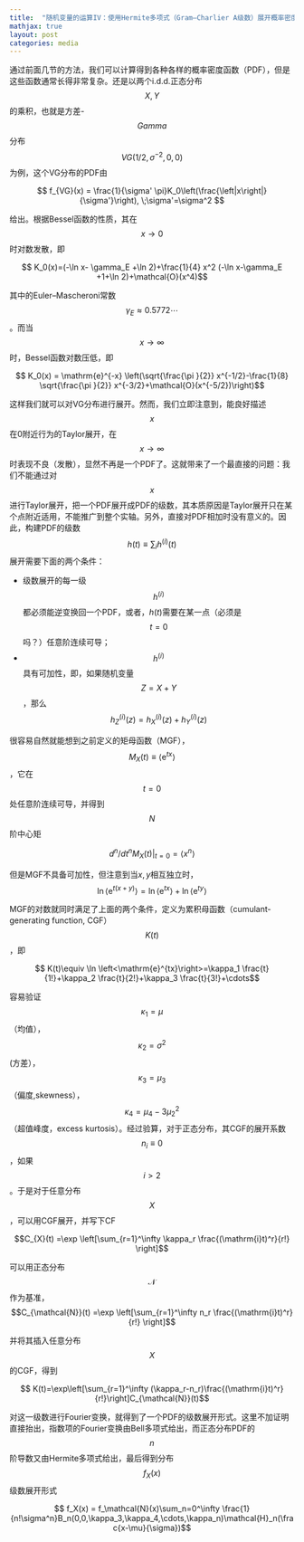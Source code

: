 ```yaml
---
title:  "随机变量的运算IV：使用Hermite多项式（Gram–Charlier A级数）展开概率密度分布"
mathjax: true
layout: post
categories: media
---
```


通过前面几节的方法，我们可以计算得到各种各样的概率密度函数（PDF），但是这些函数通常长得非常复杂。还是以两个i.d.d.正态分布$$X, Y$$的乘积，也就是方差-$$Gamma$$分布$$VG(1/2,\sigma^{-2},0,0)$$为例，这个VG分布的PDF由

$$ f_{VG}(x) = \frac{1}{\sigma' \pi}K_0\left(\frac{\left|x\right|}{\sigma'}\right), \;\sigma'=\sigma^2 $$

给出。根据Bessel函数的性质，其在$$x\to0$$时对数发散，即


$$ K_0(x)=(-\ln x- \gamma_E +\ln 2)+\frac{1}{4} x^2 (-\ln x-\gamma_E +1+\ln 2)+\mathcal{O}(x^4)$$

其中的Euler–Mascheroni常数$$ \gamma_E\approx 0.5772\cdots$$。而当$$x\to \infty$$时，Bessel函数对数压低，即

$$ K_0(x) = \mathrm{e}^{-x} \left(\sqrt{\frac{\pi }{2}} x^{-1/2}-\frac{1}{8} \sqrt{\frac{\pi }{2}} x^{-3/2}+\mathcal{O}(x^{-5/2})\right)$$

这样我们就可以对VG分布进行展开。然而，我们立即注意到，能良好描述$$x$$在0附近行为的Taylor展开，在$$x\to\infty $$时表现不良（发散），显然不再是一个PDF了。这就带来了一个最直接的问题：我们不能通过对$$x$$进行Taylor展开，把一个PDF展开成PDF的级数，其本质原因是Taylor展开只在某个点附近适用，不能推广到整个实轴。另外，直接对PDF相加时没有意义的。因此，构建PDF的级数$$ h(t)\equiv \sum_i h^{(i)}(t)$$展开需要下面的两个条件：

- 级数展开的每一级$$h^{(i)}$$都必须能逆变换回一个PDF，或者，$h(t)$需要在某一点（必须是$$t=0$$吗？）任意阶连续可导；
- $$h^{(i)}$$具有可加性，即，如果随机变量$$Z=X+Y$$，那么$$ h^{(i)}_Z(z) = h^{(i)}_X(z)+h^{(i)}_Y(z)$$

很容易自然就能想到之前定义的矩母函数（MGF），$$M_{X}(t)\equiv \left<\mathrm{e}^{tx}\right> $$，它在$$t=0 $$处任意阶连续可导，并得到$$N$$阶中心矩

$$ \left. d^{n}/dt^n M_X(t) \right|_{t=0} = \left<x^n\right> $$

但是MGF不具备可加性，但注意到当$x,y$相互独立时，
$$ \ln\left<\mathrm{e}^{t(x+y)}\right>=\ln\left<\mathrm{e}^{tx}\right>+\ln\left<\mathrm{e}^{ty}\right>$$

MGF的对数就同时满足了上面的两个条件，定义为累积母函数（cumulant-generating function, CGF）$$ K(t)$$，即

$$ K(t)\equiv \ln \left<\mathrm{e}^{tx}\right>=\kappa_1 \frac{t}{1!}+\kappa_2 \frac{t}{2!}+\kappa_3 \frac{t}{3!}+\cdots$$

容易验证$$ \kappa_1=\mu$$（均值），$$\kappa_2=\sigma^2$$ (方差），$$ \kappa_3=\mu_3$$（偏度,skewness），$$ \kappa_4=\mu_4-3\mu_2^2$$（超值峰度，excess kurtosis）。经过验算，对于正态分布，其CGF的展开系数$$n_{i}\equiv 0$$，如果$$i>2$$。于是对于任意分布$$X$$，可以用CGF展开，并写下CF

$$C_{X}(t) =\exp \left[\sum_{r=1}^\infty \kappa_r \frac{(\mathrm{i}t)^r}{r!} \right]$$

可以用正态分布$$ \mathcal{N}$$作为基准，
$$C_{\mathcal{N}}(t) =\exp \left[\sum_{r=1}^\infty n_r \frac{(\mathrm{i}t)^r}{r!} \right]$$

并将其插入任意分布$$X$$的CGF，得到

$$ K(t)=\exp\left[\sum_{r=1}^\infty (\kappa_r-n_r)\frac{(\mathrm{i}t)^r}{r!}\right]C_{\mathcal{N}}(t)$$

对这一级数进行Fourier变换，就得到了一个PDF的级数展开形式。这里不加证明直接抬出，指数项的Fourier变换由Bell多项式给出，而正态分布PDF的$$n$$阶导数又由Hermite多项式给出，最后得到分布$$f_X(x)$$ 级数展开形式

$$ f_X(x) = f_\mathcal{N}(x)\sum_n=0^\infty \frac{1}{n!\sigma^n}B_n(0,0,\kappa_3,\kappa_4,\cdots,\kappa_n)\mathcal{H}_n(\frac{x-\mu}{\sigma})$$
